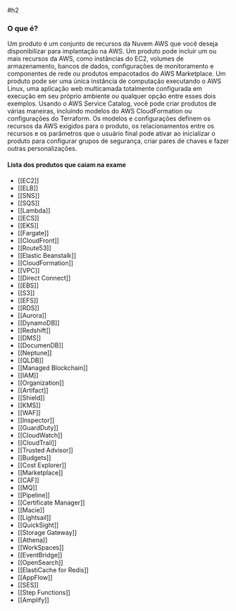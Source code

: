 #h2 
### O que é?
Um produto é um conjunto de recursos da Nuvem AWS que você deseja disponibilizar para implantação na AWS. Um produto pode incluir um ou mais recursos da AWS, como instâncias do EC2, volumes de armazenamento, bancos de dados, configurações de monitoramento e componentes de rede ou produtos empacotados do AWS Marketplace. Um produto pode ser uma única instância de computação executando o AWS Linux, uma aplicação web multicamada totalmente configurada em execução em seu próprio ambiente ou qualquer opção entre esses dois exemplos. Usando o AWS Service Catalog, você pode criar produtos de várias maneiras, incluindo modelos do AWS CloudFormation ou configurações do Terraform. Os modelos e configurações definem os recursos da AWS exigidos para o produto, os relacionamentos entre os recursos e os parâmetros que o usuário final pode ativar ao inicializar o produto para configurar grupos de segurança, criar pares de chaves e fazer outras personalizações.

#### Lista dos produtos que caiam na exame
- [[EC2]]
- [[ELB]]
- [[SNS]]
- [[SQS]]
- [[Lambda]]
- [[ECS]]
- [[EKS]]
- [[Fargate]]
- [[CloudFront]]
- [[Route53]]
- [[Elastic Beanstalk]]
- [[CloudFormation]]
- [[VPC]]
- [[Direct Connect]]
- [[EBS]]
- [[S3]]
- [[EFS]]
- [[RDS]]
- [[Aurora]]
- [[DynamoDB]]
- [[Redshift]]
- [[DMS]]
- [[DocumenDB]]
- [[Neptune]]
- [[QLDB]]
- [[Managed Blockchain]]
- [[IAM]]
- [[Organization]]
- [[Artifact]]
- [[Shield]]
- [[KMS]]
- [[WAF]]
- [[Inspector]]
- [[GuardDuty]]
- [[CloudWatch]]
- [[CloudTrail]]
- [[Trusted Advisor]]
- [[Budgets]]
- [[Cost Explorer]]
- [[Marketplace]]
- [[CAF]]
- [[MQ]]
- [[Pipeline]]
- [[Certificate Manager]]
- [[Macie]]
- [[Lightsail]]
- [[QuickSight]]
- [[Storage Gateway]]
- [[Athena]]
- [[WorkSpaces]]
- [[EventBridge]]
- [[OpenSearch]]
- [[ElastiCache for Redis]]
- [[AppFlow]]
- [[SES]]
- [[Step Functions]]
- [[Amplify]]